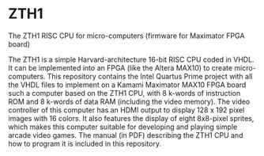 # ZTH1
The ZTH1 RISC CPU for micro-computers (firmware for Maximator FPGA board)

The ZTH1 is a simple Harvard-architecture 16-bit RISC CPU coded in VHDL.
It can be implemented into an FPGA (like the Altera MAX10) to create micro-computers.
This repository contains the Intel Quartus Prime project with all the VHDL files to
implement on a Kamami Maximator MAX10 FPGA board such a computer based on the
ZTH1 CPU, with 8 k-words of instruction ROM and 8 k-words of data RAM
(including the video memory). The video controller of this computer has an HDMI
output to display 128 x 192 pixel images with 16 colors. It also features
the display of eight 8x8-pixel sprites, which makes this computer suitable for
developing and playing simple arcade video games. The manual (in PDF)
describing the ZTH1 CPU and how to program it is included in this repository.


